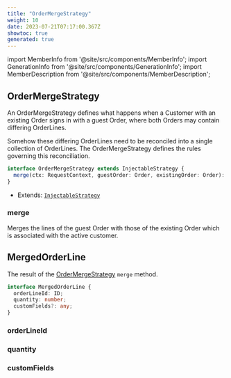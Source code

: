```yaml
---
title: "OrderMergeStrategy"
weight: 10
date: 2023-07-21T07:17:00.367Z
showtoc: true
generated: true
---
```

<!-- This file was generated from the Vendure source. Do not modify. Instead, re-run the "docs:build" script -->
import MemberInfo from '@site/src/components/MemberInfo';
import GenerationInfo from '@site/src/components/GenerationInfo';
import MemberDescription from '@site/src/components/MemberDescription';


## OrderMergeStrategy

<GenerationInfo sourceFile="packages/core/src/config/order/order-merge-strategy.ts" sourceLine="41" packageName="@vendure/core" />

An OrderMergeStrategy defines what happens when a Customer with an existing Order
signs in with a guest Order, where both Orders may contain differing OrderLines.

Somehow these differing OrderLines need to be reconciled into a single collection
of OrderLines. The OrderMergeStrategy defines the rules governing this reconciliation.

```ts title="Signature"
interface OrderMergeStrategy extends InjectableStrategy {
  merge(ctx: RequestContext, guestOrder: Order, existingOrder: Order): MergedOrderLine[];
}
```
* Extends: <code><a href='/docs/reference/typescript-api/common/injectable-strategy#injectablestrategy'>InjectableStrategy</a></code>



<div className="members-wrapper">

### merge

<MemberInfo kind="method" type="(ctx: <a href='/docs/reference/typescript-api/request/request-context#requestcontext'>RequestContext</a>, guestOrder: <a href='/docs/reference/typescript-api/entities/order#order'>Order</a>, existingOrder: <a href='/docs/reference/typescript-api/entities/order#order'>Order</a>) => <a href='/docs/reference/typescript-api/orders/order-merge-strategy#mergedorderline'>MergedOrderLine</a>[]"   />

Merges the lines of the guest Order with those of the existing Order which is associated
with the active customer.


</div>


## MergedOrderLine

<GenerationInfo sourceFile="packages/core/src/config/order/order-merge-strategy.ts" sourceLine="15" packageName="@vendure/core" />

The result of the <a href='/docs/reference/typescript-api/orders/order-merge-strategy#ordermergestrategy'>OrderMergeStrategy</a> `merge` method.

```ts title="Signature"
interface MergedOrderLine {
  orderLineId: ID;
  quantity: number;
  customFields?: any;
}
```

<div className="members-wrapper">

### orderLineId

<MemberInfo kind="property" type="<a href='/docs/reference/typescript-api/common/id#id'>ID</a>"   />


### quantity

<MemberInfo kind="property" type="number"   />


### customFields

<MemberInfo kind="property" type="any"   />




</div>
